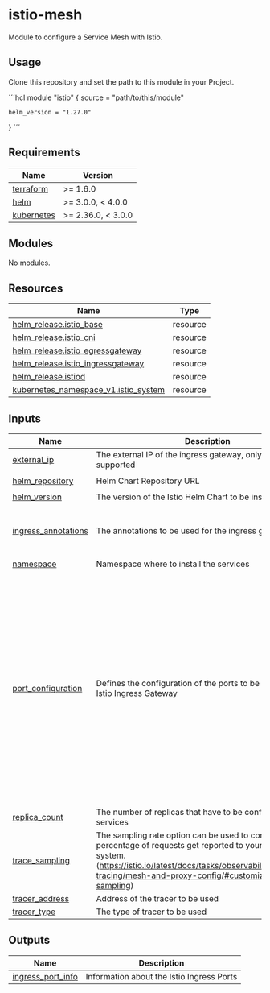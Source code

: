 # istio-mesh

Module to configure a Service Mesh with Istio.

## Usage

Clone this repository and set the path to this module in your Project.

´´´hcl
module "istio" {
    source = "path/to/this/module"

    helm_version = "1.27.0"
}
´´´

<!-- BEGIN_TF_DOCS -->
## Requirements

| Name | Version |
|------|---------|
| <a name="requirement_terraform"></a> [terraform](#requirement\_terraform) | >= 1.6.0 |
| <a name="requirement_helm"></a> [helm](#requirement\_helm) | >= 3.0.0, < 4.0.0 |
| <a name="requirement_kubernetes"></a> [kubernetes](#requirement\_kubernetes) | >= 2.36.0, < 3.0.0 |

## Modules

No modules.

## Resources

| Name | Type |
|------|------|
| [helm_release.istio_base](https://registry.terraform.io/providers/hashicorp/helm/latest/docs/resources/release) | resource |
| [helm_release.istio_cni](https://registry.terraform.io/providers/hashicorp/helm/latest/docs/resources/release) | resource |
| [helm_release.istio_egressgateway](https://registry.terraform.io/providers/hashicorp/helm/latest/docs/resources/release) | resource |
| [helm_release.istio_ingressgateway](https://registry.terraform.io/providers/hashicorp/helm/latest/docs/resources/release) | resource |
| [helm_release.istiod](https://registry.terraform.io/providers/hashicorp/helm/latest/docs/resources/release) | resource |
| [kubernetes_namespace_v1.istio_system](https://registry.terraform.io/providers/hashicorp/kubernetes/latest/docs/resources/namespace_v1) | resource |

## Inputs

| Name | Description | Type | Default | Required |
|------|-------------|------|---------|:--------:|
| <a name="input_external_ip"></a> [external\_ip](#input\_external\_ip) | The external IP of the ingress gateway, only single IP is supported | `string` | `""` | no |
| <a name="input_helm_repository"></a> [helm\_repository](#input\_helm\_repository) | Helm Chart Repository URL | `string` | `"https://istio-release.storage.googleapis.com/charts"` | no |
| <a name="input_helm_version"></a> [helm\_version](#input\_helm\_version) | The version of the Istio Helm Chart to be installed | `string` | `"1.27.0"` | no |
| <a name="input_ingress_annotations"></a> [ingress\_annotations](#input\_ingress\_annotations) | The annotations to be used for the ingress gateway | <pre>list(object({<br/>    name  = string<br/>    value = string<br/>  }))</pre> | `[]` | no |
| <a name="input_namespace"></a> [namespace](#input\_namespace) | Namespace where to install the services | `string` | `"istio-system"` | no |
| <a name="input_port_configuration"></a> [port\_configuration](#input\_port\_configuration) | Defines the configuration of the ports to be used by the Istio Ingress Gateway | <pre>map(object({<br/>    app_protocol = string<br/>    node_port    = number<br/>    host_port    = number<br/>    target_port  = number<br/>    protocol     = string<br/>  }))</pre> | <pre>{<br/>  "http": {<br/>    "app_protocol": "http",<br/>    "host_port": 80,<br/>    "node_port": 30000,<br/>    "protocol": "TCP",<br/>    "target_port": 80<br/>  },<br/>  "https": {<br/>    "app_protocol": "https",<br/>    "host_port": 443,<br/>    "node_port": 30001,<br/>    "protocol": "TCP",<br/>    "target_port": 443<br/>  },<br/>  "status-port": {<br/>    "app_protocol": "http",<br/>    "host_port": 15021,<br/>    "node_port": 30002,<br/>    "protocol": "TCP",<br/>    "target_port": 15021<br/>  }<br/>}</pre> | no |
| <a name="input_replica_count"></a> [replica\_count](#input\_replica\_count) | The number of replicas that have to be configured for the services | `number` | `3` | no |
| <a name="input_trace_sampling"></a> [trace\_sampling](#input\_trace\_sampling) | The sampling rate option can be used to control what percentage of requests get reported to your tracing system. (https://istio.io/latest/docs/tasks/observability/distributed-tracing/mesh-and-proxy-config/#customizing-trace-sampling) | `string` | `"1.0"` | no |
| <a name="input_tracer_address"></a> [tracer\_address](#input\_tracer\_address) | Address of the tracer to be used | `string` | `""` | no |
| <a name="input_tracer_type"></a> [tracer\_type](#input\_tracer\_type) | The type of tracer to be used | `string` | `"none"` | no |

## Outputs

| Name | Description |
|------|-------------|
| <a name="output_ingress_port_info"></a> [ingress\_port\_info](#output\_ingress\_port\_info) | Information about the Istio Ingress Ports |
<!-- END_TF_DOCS -->